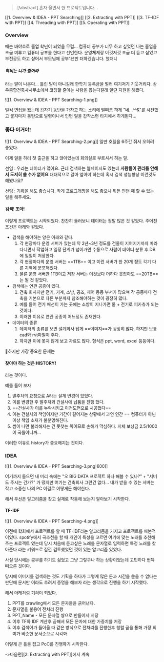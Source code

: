 > [!abstract] 혼자 울면서 한 프로젝트입니다... 

[[1. Overview & IDEA - PPT Searching]]
[[2. Extracting with PPT]] 
[[3. TF-IDF with PPT]] 
[[4. Threading with PPT]] 
[[5. Operating with PPT]] 
### Overview

때는 바야흐로 졸업 학년이 되었을 무렵... 컴퓨터 공부가 너무 하고 싶었던 나는 졸업을 조금 미루고 컴퓨터 공부를 한다고 선언한다. 운영체제랑 이것저것 조금 더 듣고 싶었고 부전공도 하고 싶어서 부모님께 공부1년만 더하겠습니다. 했더니

##### 학비는 니가 벌어라

라는 말이 나온다... 틀린 말이 아니길래 한학기 등록금을 벌러 여기저기 기웃거리다. 삼우종합건축사사무소에서 코딩할 줄아는 사람을 뽑는다길래 일딴 지원을 해봤다.

![[1. Overview & IDEA - PPT Searching-1.png]]

덜컥 면접을 봤는데 갑자기 동탄을 가자고 하는 소리에 떨떠름 하게 "네...^^&"를 시전했고 붙자마자 동탄으로 발령이나서 인턴 일을 갑작스런 타지에서 하게된다...

### 좋다 이거야!

![[1. Overview & IDEA - PPT Searching-2.png]]
일딴 호텔을 6주간 줘서 오히려 좋았다. 

이제 일을 하러 첫 출근을 하고 앉아있는데 회의실로 부르셔서 하는 말.

선임 : 우리는 데이터가 많아요. 근데 검색하는 웹페이지도 있는데 **사람들이 관리를 안해서 도저히 쓸 수가 없어요** 대대적으로 갈아 엎어야 하는데 혹시 검색 성능향상 이런것도 해봤나요?

선임 : 기획을 해도 좋습니다. 작게 프로그래밍을 해도 좋으니 뭐든 인턴 때 할 수 있는 일을 해주세요.

#### 검색! 조아!

이렇게 프로젝트는 시작되었다. 찬찬히 둘러보니 데이터는 정말 많은 것 같았다. 주어진 조건은 아래와 같았다.

* 검색을 해야하는 양은 아래와 같다.
	1. 각 현장마다 운영 서버가 있는데 약 2년~3년 정도를 건물이 지어지기까지 따라다니면서 작업하고 일정 단계가 넘어가면 수동으로 사람이 데이터 분류 후 DB에 일일이 저장한다.
	2. 각 현장마다의 운영 서버는 ==1TB== 이고 이런 서버가 한 20개 정도 각기 다른 지역에 분포해있다.
	3. 물론 운영 서버만 1TB이고 저장 서버는 이것보다 더하다 못잡아도 ==20TB==는 될 것 같았다.
* 검색에는 연관 공종이 있다.
	1. 건축 회사지만 전기, 기계, 소방, 공조, 제어 등등 부서가 많으며 각 공종마다 건축을 기본으로 다른 부분까지 참조해야하는 것이 굉장히 많다.
	2. 예를 들어 전기 배선이 가는 곳에는 소방이 지나가면 물 + 전기로 피카츄가 되는 것이다.
	3. 이러한 이유로 연관 공종이 어느정도 존재한다.
* 데이터의 종류
	1. 데이터의 종류를 보면 설계회사 답게 ==이미지==가 굉장히 많다. 하지만 보통 cad와 rvt파일이 주다.
	2. 하지만 이에 못지 않게 보고 자료도 많다. 형식은 ppt, word, excel 등등이다.

하지만 가장 중요한 문제는
#### 찾아야 하는 것은 HISTORY!

라는 것이다.

예를 들어 보자

1. 발주처의 요청으로 A라는 설계 변경이 있었다.
2. 이를 변경한 후 발주처와 건설사에 납품을 진행 했다.
3. ==건설사가 이를 누락시키고 이전도면으로 시공했다==
4. 이는 건설사의 책임이지만 기간이 길어지는 상황에서 과연 인간 == 컴퓨터가 아닌이상 책임 소재가 불분명해진다.
5. 쌈이 나면 불리해지는 건 못찾는 쪽이므로 손해가 막심하다. 지체 보상금 2.5/1000이 국룰이니까...

이러한 이유로 history가 중요해지는 것이다. 


### IDEA

![[1. Overview & IDEA - PPT Searching-3.png|600]]

여기까지 들으면 내 머리 속에는 "오 BIG DATA 프로젝트 하나 해볼 수 있나?" + "서버도 주시는 건가?" 가 떴지만 여기는 건축회사 그런건 없다... 내가 받을 수 있는 서버는 작고 소중한 나의 PC 이걸로 어떻게든 해야한다.

해서 우선은 알고리즘을 찾고 실제로 작동해 보는지 알아보기 시작한다.

#### TF-IDF

![[1. Overview & IDEA - PPT Searching-4.png]]

이전에 학회에서 프로젝트를 할 때 TF-IDF라는 알고리즘을 가지고 프로젝트를 해본적이있다. spotify에서 곡추천을 할 때 개인이 특성을 고르면 여기에 맞는 노래를 추천해 주는 프로젝트 였는데 당시 처음에 듣고싶은 노래를 문자열로 입력하면 특정 노래를 찾아준다 라는 키워드로 잠깐 검토했었던 것이 있는 알고리즘 있었다.

사실 당시에는 공부를 하기도 싫었고 그냥 그렇구나 하는 상황이었는데 고민하다 번뜩 떠오른 것이다.

당시에 이미지를 검색하는 것도 기획을 하다가 그렇게 많은 돈과 시간을 쏟을 수 없다는 판단에 문서만 이라도 추려서 증명을 해보자 라는 생각으로 진행을 하기 시작했다.

해서 아래처럼 기획이 되었다.

1. PPT를 crawling해서 모든 문자들을 긁어낸다.
2. 문자열을 불용어 전처리 진행
3. PPT_Name - 모든 문자열 쌍으로 만들어서 저장
4. 이후 TF와 IDF 계산후 곱해서 모든 문자에 대한 가중치를 저장
5. 이후 검색어가 들어올 때 같은 방식으로 전처리를 진행한후 행렬 곱을 통해 가장 의미가 비슷한 문서순으로 시각화

이렇게 큰 틀을 잡고 PoC를 진행하기 시작한다.

->다음편[[2. Extracting with PPT]]에서 계속
